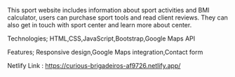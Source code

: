 This sport website includes information about sport activities and BMI calculator, users can purchase sport tools and read client reviews. 
They can also get in touch with sport center and learn more about center.

 Technologies;
HTML,CSS,JavaScript,Bootstrap,Google Maps API

Features;
Responsive design,Google Maps integration,Contact form

Netlify Link : https://curious-brigadeiros-af9726.netlify.app/
